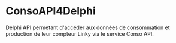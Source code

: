 # ConsoAPI4Delphi
Delphi API permetant d'accéder aux données de consommation et production de leur compteur Linky via le service Conso API.
